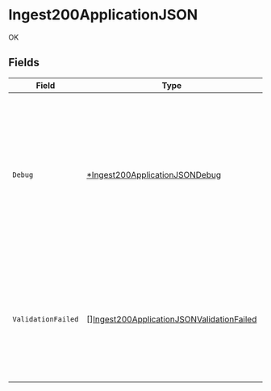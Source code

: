 # Ingest200ApplicationJSON

OK


## Fields

| Field                                                                                                                                        | Type                                                                                                                                         | Required                                                                                                                                     | Description                                                                                                                                  |
| -------------------------------------------------------------------------------------------------------------------------------------------- | -------------------------------------------------------------------------------------------------------------------------------------------- | -------------------------------------------------------------------------------------------------------------------------------------------- | -------------------------------------------------------------------------------------------------------------------------------------------- |
| `Debug`                                                                                                                                      | [*Ingest200ApplicationJSONDebug](../../models/operations/ingest200applicationjsondebug.md)                                                   | :heavy_minus_sign:                                                                                                                           | Optional debug information (only present when debug=true is passed to the endpoint). Contains ingested and duplicate event idempotency keys. |
| `ValidationFailed`                                                                                                                           | [][Ingest200ApplicationJSONValidationFailed](../../models/operations/ingest200applicationjsonvalidationfailed.md)                            | :heavy_check_mark:                                                                                                                           | Contains all failing validation events. In the case of a 200, this array will always be empty. This field will always be present.            |